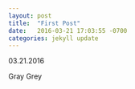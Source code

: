 ```yaml
---
layout: post
title:  "First Post"
date:   2016-03-21 17:03:55 -0700
categories: jekyll update
---
```

03.21.2016

Gray Grey

